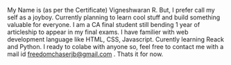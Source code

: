 My Name is (as per the Certificate) Vigneshwaran R. But, I prefer call my self as a joyboy.
Currently planning to learn cool stuff and build something valuable for everyone.
I am a CA final student still bending 1 year of articleship to appear in my final exams.
I have familier with web development language like HTML, CSS, Javascript.
Curently learning Reack and Python.
I ready to colabe with anyone so, feel free to contact me with a mail id freedomchaserjb@gmail.com .
Thats it for now.

